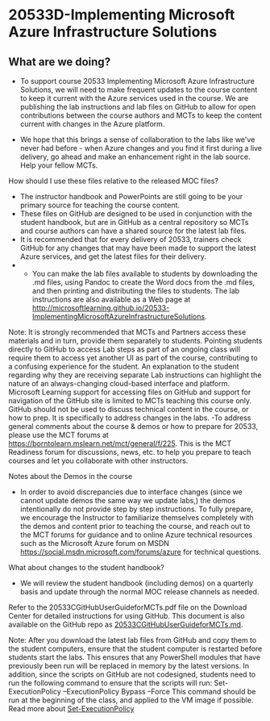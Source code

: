 # 20533D-Implementing Microsoft Azure Infrastructure Solutions

## What are we doing?

- To support course 20533 Implementing Microsoft Azure Infrastructure Solutions, we will need to make frequent updates to the course content to keep it current with the Azure services used in the course. We are publishing the lab instructions and lab files on GitHub to allow for open contributions between the course authors and MCTs to keep the content current with changes in the Azure platform.

- We hope that this brings a sense of collaboration to the labs like we've never had before - when Azure changes and you find it first during a live delivery, go ahead and make an enhancement right in the lab source. Help your fellow MCTs.

How should I use these files relative to the released MOC files?
- The instructor handbook and PowerPoints are still going to be your primary source for teaching the course content.
- These files on GitHub are designed to be used in conjunction with the student handbook, but are in GitHub as a central repository so MCTs and course authors can have a shared source for the latest lab files.
- It is recommended that for every delivery of 20533, trainers check GitHub for any changes that may have been made to support the latest Azure services, and get the latest files for their delivery.
- - You can make the lab files available to students by downloading the .md files, using Pandoc to create the Word docs from the .md files, and then printing and distributing the files to students. The lab instructions are also available as a Web page at http://microsoftlearning.github.io/20533-ImplementingMicrosoftAzureInfrastructureSolutions. 

Note: It is strongly recommended that MCTs and Partners access these materials and in turn, provide them separately to students.  Pointing students directly to GitHub to access Lab steps as part of an ongoing class will require them to access yet another UI as part of the course, contributing to a confusing experience for the student. An explanation to the student regarding why they are receiving separate Lab instructions can highlight the nature of an always-changing cloud-based interface and platform. Microsoft Learning support for accessing files on GitHub and support for navigation of the GitHub site is limited to MCTs teaching this course only.
GitHub should not be used to discuss technical content in the course, or how to prep. It is specifically to address changes in the labs.
-To address general comments about the course & demos or how to prepare for 20533, please use the MCT forums at https://borntolearn.mslearn.net/mct/general/f/225. This is the MCT Readiness forum for discussions, news, etc. to help you prepare to teach courses and let you collaborate with other instructors.

Notes about the Demos in the course
- In order to avoid discrepancies due to interface changes (since we cannot update demos the same way we update labs,) the demos intentionally do not provide step by step instructions. To fully prepare, we encourage the Instructor to familiarize themselves completely with the demos and content prior to teaching the course, and reach out to the MCT forums for guidance and to online Azure technical resources such as the Microsoft Azure forum on MSDN https://social.msdn.microsoft.com/forums/azure for technical questions.

What about changes to the student handbook?
- We will review the student handbook (including demos) on a quarterly basis and update through the normal MOC release channels as needed.

Refer to the 20533CGitHubUserGuideforMCTs.pdf file on the Download Center for detailed instructions for using GitHub. This document is also available on the GitHub repo as [20533CGitHubUserGuideforMCTs.md](https://github.com/MicrosoftLearning/20533-ImplementingMicrosoftAzureInfrastructureSolutions/blob/master/20533EGitHubUserGuideforMCTs.md).  

Note: After you download the latest lab files from GitHub and copy them to the student computers, ensure that the student computer is restarted before students start the labs. This ensures that any PowerShell modules that have previously been run will be replaced in memory by the latest versions. In addition, since the scripts on GitHub are not codesigned, students need to run the following command to ensure that the scripts will run:
Set-ExecutionPolicy –ExecutionPolicy Bypass –Force
This command should be run at the beginning of the class, and applied to the VM image if possible. Read more about [Set-ExecutionPolicy](https://docs.microsoft.com/en-us/powershell/module/microsoft.powershell.security/set-executionpolicy?view=powershell-6)

